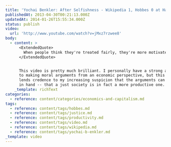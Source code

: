 ```yaml
---
title: 'Yochai Benkler: After Selfishness - Wikipedia 1, Hobbes 0 at Half Time'
publishedAt: 2013-04-30T00:21:13.000Z
updatedAt: 2014-01-26T15:55:34.000Z
status: publish
video:
  url: 'http://www.youtube.com/watch?v=jMxz7rzwee8'
body:
  - content: >
      <ExtendedQuote>
        When people think they're treated fairly, they're more motivated to act; the core idea of separating fairness and justice from productivity and incentives misses the reality of what people care about.
      </ExtendedQuote>


      This video is pretty much brilliant. I personally have a strong aversion
      to making moral arguments from an economic perspective, but this lecture
      lends credence to my increasing suspicion that the arguments can go hand
      in hand -- that a just society is in fact a more productive one.
    _template: richText
categories:
  - reference: content/categories/economics-and-capitalism.md
tags:
  - reference: content/tags/hobbes.md
  - reference: content/tags/justice.md
  - reference: content/tags/productivity.md
  - reference: content/tags/video.md
  - reference: content/tags/wikipedia.md
  - reference: content/tags/yochai-b-enkler.md
_template: video
---
```



